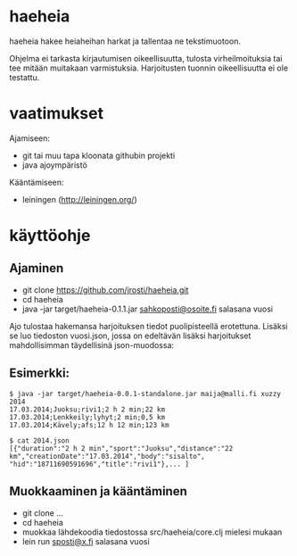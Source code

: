 haeheia
=======

haeheia hakee heiaheihan harkat ja tallentaa ne tekstimuotoon. 

Ohjelma ei tarkasta kirjautumisen oikeellisuutta, tulosta virheilmoituksia tai tee mitään muitakaan varmistuksia. Harjoitusten tuonnin oikeellisuutta ei ole testattu. 

vaatimukset
===========

Ajamiseen:
- git tai muu tapa kloonata githubin projekti
- java ajoympäristö

Kääntämiseen:
- leiningen (http://leiningen.org/)

käyttöohje
==========

Ajaminen
--------

- git clone https://github.com/jrosti/haeheia.git
- cd haeheia
- java -jar target/haeheia-0.1.1.jar sahkoposti@osoite.fi salasana vuosi

Ajo tulostaa hakemansa harjoituksen tiedot puolipisteellä erotettuna. Lisäksi se luo tiedoston vuosi.json, jossa on edeltävän lisäksi harjoitukset mahdollisimman täydellisinä json-muodossa:

Esimerkki: 
----------

    $ java -jar target/haeheia-0.0.1-standalone.jar maija@malli.fi xuzzy 2014
    17.03.2014;Juoksu;rivi1;2 h 2 min;22 km
    17.03.2014;Lenkkeily;lyhyt;2 min;0,5 km
    17.03.2014;Kävely;afs;12 h 12 min;123 km

    $ cat 2014.json
    [{"duration":"2 h 2 min","sport":"Juoksu","distance":"22 km","creationDate":"17.03.2014","body":"sisalto",
    "hid":"18711690591696","title":"rivi1"},... ]

Muokkaaminen ja kääntäminen
--------------------------

- git clone ...
- cd haeheia
- muokkaa lähdekoodia tiedostossa src/haeheia/core.clj mielesi mukaan
- lein run sposti@x.fi salasana vuosi


